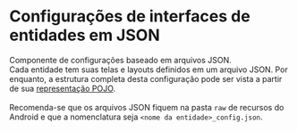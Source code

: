 # Configurações de interfaces de entidades em JSON

Componente de configurações baseado em arquivos JSON.<br>
Cada entidade tem suas telas e layouts definidos em um arquivo JSON. Por enquanto, a estrutura completa desta configuração pode ser vista a partir de sua [representação POJO](https://zalemsoftware.github.io/Ymir/ymir.client-android.entity.ui.configuration/br/com/zalem/ymir/client/android/entity/ui/configuration/IEntityConfig.html).<br>
<br>
Recomenda-se que os arquivos JSON fiquem na pasta `raw` de recursos do Android e que a nomenclatura seja `<nome da entidade>_config.json`.
